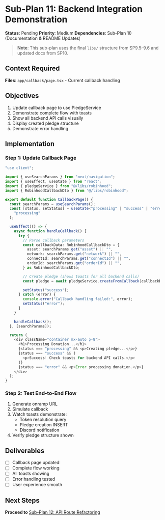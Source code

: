# Sub-Plan 11: Backend Integration Demonstration

**Status**: Pending
**Priority**: Medium
**Dependencies**: Sub-Plan 10 (Documentation & README Updates)

> **Note**: This sub-plan uses the final `libs/` structure from SP9.5-9.6 and updated docs from SP10.

## Context Required

**Files**: `app/callback/page.tsx` - Current callback handling

## Objectives

1. Update callback page to use PledgeService
2. Demonstrate complete flow with toasts
3. Show all backend API calls visually
4. Display created pledge structure
5. Demonstrate error handling

## Implementation

### Step 1: Update Callback Page

```typescript
"use client";

import { useSearchParams } from "next/navigation";
import { useEffect, useState } from "react";
import { pledgeService } from "@/libs/robinhood";
import { RobinhoodCallbackDto } from "@/libs/robinhood";

export default function CallbackPage() {
  const searchParams = useSearchParams();
  const [status, setStatus] = useState<"processing" | "success" | "error">(
    "processing"
  );

  useEffect(() => {
    async function handleCallback() {
      try {
        // Parse callback parameters
        const callbackData: RobinhoodCallbackDto = {
          asset: searchParams.get("asset") || "",
          network: searchParams.get("network") || "",
          connectId: searchParams.get("connectId") || "",
          orderId: searchParams.get("orderId") || "",
        } as RobinhoodCallbackDto;

        // Create pledge (shows toasts for all backend calls)
        const pledge = await pledgeService.createFromCallback(callbackData);

        setStatus("success");
      } catch (error) {
        console.error("Callback handling failed:", error);
        setStatus("error");
      }
    }

    handleCallback();
  }, [searchParams]);

  return (
    <div className="container mx-auto p-8">
      <h1>Processing Donation...</h1>
      {status === "processing" && <p>Creating pledge...</p>}
      {status === "success" && (
        <p>Success! Check toasts for backend API calls.</p>
      )}
      {status === "error" && <p>Error processing donation.</p>}
    </div>
  );
}
```

### Step 2: Test End-to-End Flow

1. Generate onramp URL
2. Simulate callback
3. Watch toasts demonstrate:
   - Token resolution query
   - Pledge creation INSERT
   - Discord notification
4. Verify pledge structure shown

## Deliverables

- [ ] Callback page updated
- [ ] Complete flow working
- [ ] All toasts showing
- [ ] Error handling tested
- [ ] User experience smooth

## Next Steps

**Proceed to** [Sub-Plan 12: API Route Refactoring](./sub-plan-12-api-route-refactoring.md)


